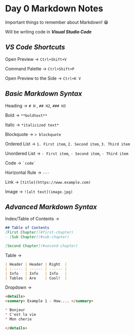 # Day 0 Markdown Notes
Important things to remember about Markdown! 😁

Will be writing code in ***Visual Studio Code***

## ***VS Code Shortcuts***

Open Preview → `Ctrl+Shift+V`


Command Palette → `Ctrl+Shift+P`


Open Preview to the Side → `Ctrl+K V`


## ***Basic Markdown Syntax***

Heading → `# H` , `## H2`, `### H3`

Bold → `**boldtext**`

Italic → `*italicized text*`

Blockquote → `> blockquote`

Ordered List → `1. First item`, `2. Second item`, `3. Third item`

Unordered List → `- First item`, `- Second item`, `- Third item` 

Code →  `` `code` ``

Horizontal Rule → `---`

Link → `[title](https://www.example.com)`

Image → `![alt text](image.jpg)`

## ***Advanced Markdown Syntax***

Index/Table of Contents →
```markdown
## Table of Contents
[First Chapter](#first-chapter)
- [Sub Chapter](#sub-chapter)

[Second Chapter](#second-chapter)
```

Table → 
```markdown
| Header | Header | Right  |
| :----- | ------ | ------ |
| Info   | Info   | Info   |
| Tables | Are    | Cool!  |
```

Dropdown →
```markdown
<details>
<summary> Example 1 - How.... </summary>

* Bonjour
* C'est la vie
* Mon cherie

</details>
```